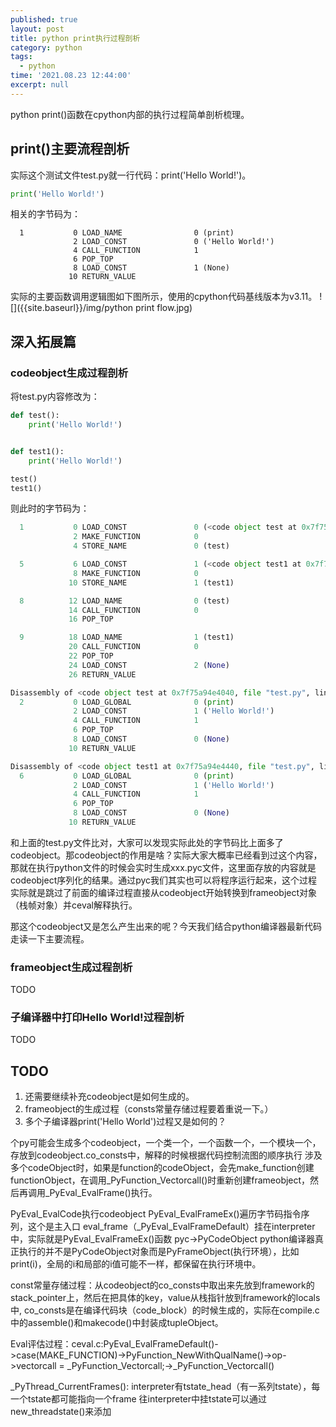 ```yaml
---
published: true
layout: post
title: python print执行过程剖析
category: python
tags:
  - python
time: '2021.08.23 12:44:00'
excerpt: null
---
```

python print()函数在cpython内部的执行过程简单剖析梳理。

<!--more-->

## print()主要流程剖析
实际这个测试文件test.py就一行代码：print('Hello World!')。
```python
print('Hello World!')
```
相关的字节码为：
```
  1           0 LOAD_NAME                0 (print)
              2 LOAD_CONST               0 ('Hello World!')
              4 CALL_FUNCTION            1
              6 POP_TOP
              8 LOAD_CONST               1 (None)
             10 RETURN_VALUE

```
实际的主要函数调用逻辑图如下图所示，使用的cpython代码基线版本为v3.11。
![]({{site.baseurl}}/img/python print flow.jpg)

## 深入拓展篇
### codeobject生成过程剖析
将test.py内容修改为：
```python
def test():
    print('Hello World!')


def test1():
    print('Hello World!')

test()
test1()
```
则此时的字节码为：
```python
  1           0 LOAD_CONST               0 (<code object test at 0x7f75a94e4040, file "test.py", line 1>)
              2 MAKE_FUNCTION            0
              4 STORE_NAME               0 (test)

  5           6 LOAD_CONST               1 (<code object test1 at 0x7f75a94e4440, file "test.py", line 5>)
              8 MAKE_FUNCTION            0
             10 STORE_NAME               1 (test1)

  8          12 LOAD_NAME                0 (test)
             14 CALL_FUNCTION            0
             16 POP_TOP

  9          18 LOAD_NAME                1 (test1)
             20 CALL_FUNCTION            0
             22 POP_TOP
             24 LOAD_CONST               2 (None)
             26 RETURN_VALUE

Disassembly of <code object test at 0x7f75a94e4040, file "test.py", line 1>:
  2           0 LOAD_GLOBAL              0 (print)
              2 LOAD_CONST               1 ('Hello World!')
              4 CALL_FUNCTION            1
              6 POP_TOP
              8 LOAD_CONST               0 (None)
             10 RETURN_VALUE

Disassembly of <code object test1 at 0x7f75a94e4440, file "test.py", line 5>:
  6           0 LOAD_GLOBAL              0 (print)
              2 LOAD_CONST               1 ('Hello World!')
              4 CALL_FUNCTION            1
              6 POP_TOP
              8 LOAD_CONST               0 (None)
             10 RETURN_VALUE
```
和上面的test.py文件比对，大家可以发现实际此处的字节码比上面多了codeobject。那codeobject的作用是啥？实际大家大概率已经看到过这个内容，那就在执行python文件的时候会实时生成xxx.pyc文件，这里面存放的内容就是codeobject序列化的结果。通过pyc我们其实也可以将程序运行起来，这个过程实际就是跳过了前面的编译过程直接从codeobject开始转换到frameobject对象（栈帧对象）并ceval解释执行。

那这个codeobject又是怎么产生出来的呢？今天我们结合python编译器最新代码走读一下主要流程。



### frameobject生成过程剖析
TODO

### 子编译器中打印Hello World!过程剖析
TODO

## TODO
1. 还需要继续补充codeobject是如何生成的。
2. frameobject的生成过程（consts常量存储过程要着重说一下。）
3. 多个子编译器print('Hello World')过程又是如何的？

个py可能会生成多个codeobject，一个类一个，一个函数一个，一个模块一个，存放到codeobject.co_consts中，解释的时候根据代码控制流图的顺序执行
涉及多个codeObject时，如果是function的codeObject，会先make_function创建functionObject，在调用_PyFunction_Vectorcall()时重新创建frameobject，然后再调用_PyEval_EvalFrame()执行。

PyEval_EvalCode执行codeobject
PyEval_EvalFrameEx()遍历字节码指令序列，这个是主入口
eval_frame（_PyEval_EvalFrameDefault）挂在interpreter中，实际就是PyEval_EvalFrameEx()函数
pyc->PyCodeObject
python编译器真正执行的并不是PyCodeObject对象而是PyFrameObject(执行环境），比如print(i)，全局的i和局部的i值可能不一样，都保留在执行环境中。

const常量存储过程：从codeobject的co_consts中取出来先放到framework的stack_pointer上，然后在把具体的key，value从栈指针放到framework的locals中, co_consts是在编译代码块（code_block）的时候生成的，实际在compile.c中的assemble()和makecode()中封装成tupleObject。

Eval评估过程：ceval.c:PyEval_EvalFrameDefault()->case(MAKE_FUNCTION)->PyFunction_NewWithQualName()->op->vectorcall = _PyFunction_Vectorcall;->_PyFunction_Vectorcall()

_PyThread_CurrentFrames(): interpreter有tstate_head（有一系列tstate），每一个tstate都可能指向一个frame
往interpreter中挂tstate可以通过new_threadstate()来添加

